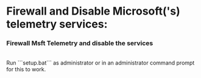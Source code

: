 # Firewall and Disable Microsoft('s) telemetry services:
### Firewall Msft Telemetry and disable the services
<br>
Run ```setup.bat``` as administrator or in an administrator command prompt for this to work.
